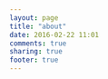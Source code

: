 ```yaml
---
layout: page
title: "about"
date: 2016-02-22 11:01
comments: true
sharing: true
footer: true
---
```

